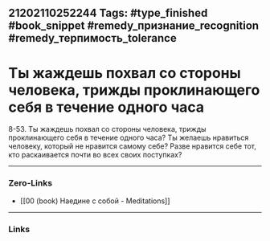 21202110252244
Tags: #type_finished #book_snippet #remedy_признание_recognition #remedy_терпимость_tolerance
---
# Ты жаждешь похвал со стороны человека, трижды проклинающего себя в течение одного часа

 8-53. Ты жаждешь похвал со стороны человека, трижды проклинающего себя в течение одного часа? Ты желаешь нравиться человеку, который не нравится самому себе? Разве нравится себе тот, кто раскаивается почти во всех своих поступках? 

---
### Zero-Links
- [[00 (book) Наедине с собой - Meditations]]
---
### Links
